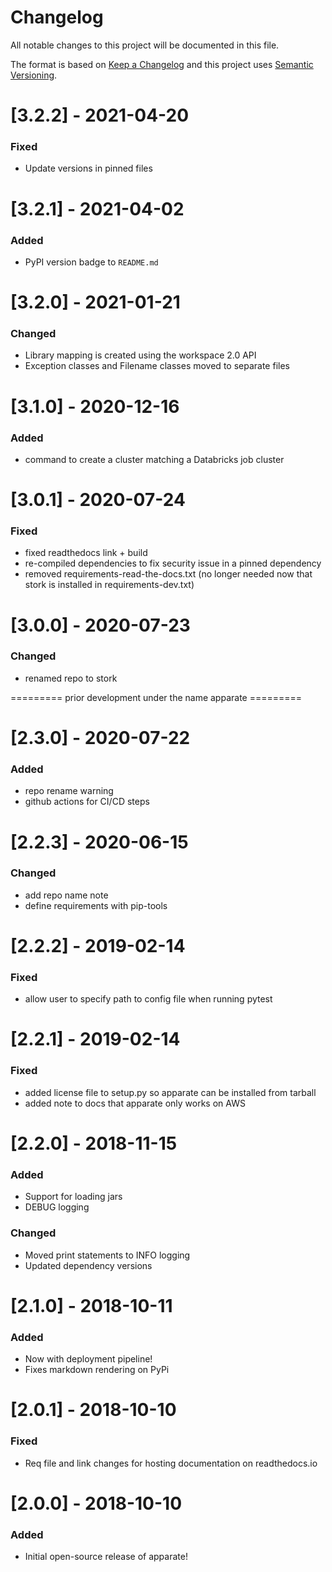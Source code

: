 # Changelog
All notable changes to this project will be documented in this file.

The format is based on [Keep a Changelog](http://keepachangelog.com/en/1.0.0/) and this project uses [Semantic Versioning](http://semver.org/).

# [3.2.2] - 2021-04-20
### Fixed
 - Update versions in pinned files

# [3.2.1] - 2021-04-02
### Added
 - PyPI version badge to `README.md`

# [3.2.0] - 2021-01-21
### Changed
 - Library mapping is created using the workspace 2.0 API
 - Exception classes and Filename classes moved to separate files

# [3.1.0] - 2020-12-16
### Added
 - command to create a cluster matching a Databricks job cluster

# [3.0.1] - 2020-07-24
### Fixed
 - fixed readthedocs link + build
 - re-compiled dependencies to fix security issue in a pinned dependency
 - removed requirements-read-the-docs.txt (no longer needed now that stork is installed in requirements-dev.txt)

# [3.0.0] - 2020-07-23
### Changed
 - renamed repo to stork

========= prior development under the name apparate =========

# [2.3.0] - 2020-07-22
### Added
 - repo rename warning
 - github actions for CI/CD steps

# [2.2.3] - 2020-06-15
### Changed
 - add repo name note
 - define requirements with pip-tools

# [2.2.2] - 2019-02-14
### Fixed
 - allow user to specify path to config file when running pytest

# [2.2.1] - 2019-02-14
### Fixed
 - added license file to setup.py so apparate can be installed from tarball
 - added note to docs that apparate only works on AWS

# [2.2.0] - 2018-11-15
### Added
 - Support for loading jars
 - DEBUG logging
### Changed
 - Moved print statements to INFO logging
 - Updated dependency versions

# [2.1.0] - 2018-10-11
### Added
 - Now with deployment pipeline!
 - Fixes markdown rendering on PyPi

# [2.0.1] - 2018-10-10
### Fixed
 - Req file and link changes for hosting documentation on readthedocs.io

# [2.0.0] - 2018-10-10
### Added
 - Initial open-source release of apparate!
